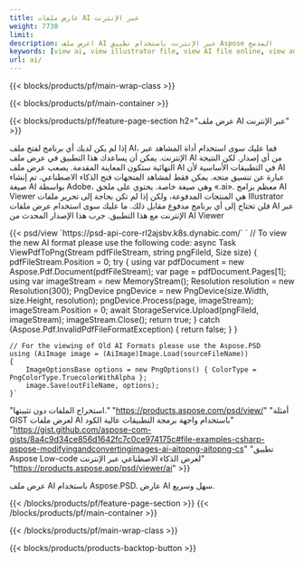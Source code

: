 ```yaml
---
title: عارض ملفات AI عبر الإنترنت
weight: 7730
limit: 
description: اعرض ملف AI عبر الإنترنت باستخدام تطبيق Aspose المدمج
keywords: [view ai, view illustrator file, view AI file online, view adobe illustrator, ai file preview, ai format view]
url: ai/
---
```


{{< blocks/products/pf/main-wrap-class >}}


{{< blocks/products/pf/main-container >}}

{{< blocks/products/pf/feature-page-section h2="عرض ملف AI عبر الإنترنت" >}}
<p>إذا لم يكن لديك أي برنامج لفتح ملف AI، فما عليك سوى استخدام أداة المشاهد عبر الإنترنت. يمكن أن يساعدك هذا التطبيق في عرض ملف AI من أي إصدار. لكن النتيجة النهائية ستكون المعاينة المقدمة. يصعب عرض ملف AI في التطبيقات الأساسية لأن AI عبارة عن تنسيق متجه. يمكن فقط لمشاهد المتجهات فتح الذكاء الاصطناعي. تم إنشاء صيغة AI بواسطة Adobe، وهي صيغة خاصة. يحتوي على ملحق «.ai». معظم برامج AI Viewer هي المنتجات المدفوعة، ولكن إذا لم تكن بحاجة إلى تحرير ملفات Illustrator فلن تحتاج إلى أي برنامج مدفوع مقابل ذلك. ما عليك سوى استخدام عرض ملفات AI عبر الإنترنت مع هذا التطبيق. جرب هذا الإصدار المحدث من AI Viewer</p>
{{< psd/view `https://psd-api-core-rl2ajsbv.k8s.dynabic.com/` 
`	// To view the new AI format please use the following code:
	async Task<bool> ViewPdfToPng(Stream pdfFileStream, string pngFileId, Size size)
	{
		pdfFileStream.Position = 0;
		try
		{
			using var pdfDocument = new Aspose.Pdf.Document(pdfFileStream);
			var page = pdfDocument.Pages[1];
			using var imageStream = new MemoryStream();
			Resolution resolution = new Resolution(300);
			PngDevice pngDevice = new PngDevice(size.Width, size.Height, resolution);
			pngDevice.Process(page, imageStream);
			imageStream.Position = 0;
			await StorageService.Upload(pngFileId, imageStream);
			imageStream.Close();
			return true;
		}
		catch (Aspose.Pdf.InvalidPdfFileFormatException)
		{
			return false;
		}
	}
	
	// For the viewing of Old AI Formats please use the Aspose.PSD
	using (AiImage image = (AiImage)Image.Load(sourceFileName))
	{
		ImageOptionsBase options = new PngOptions() { ColorType = PngColorType.TruecolorWithAlpha };
		image.Save(outFileName, options);
	}` 
"استخراج الملفات دون تثبيتها." "https://products.aspose.com/psd/view/" 
"أمثلة GIST لعرض ملفات AI باستخدام واجهة برمجة التطبيقات عالية الكود" "https://gist.github.com/aspose-com-gists/8a4c9d34ce856d1642fc7c0ce974175c#file-examples-csharp-aspose-modifyingandconvertingimages-ai-aitopng-aitopng-cs" 
"تطبيق Aspose Low-code لعرض الذكاء الاصطناعي عبر الإنترنت" "https://products.aspose.app/psd/viewer/ai" >}}
<p>عرض ملف AI باستخدام Aspose.PSD. عارض AI سهل وسريع.</p>
{{< /blocks/products/pf/feature-page-section >}}
{{< /blocks/products/pf/main-container >}}


{{< /blocks/products/pf/main-wrap-class >}}

{{< blocks/products/products-backtop-button >}}
